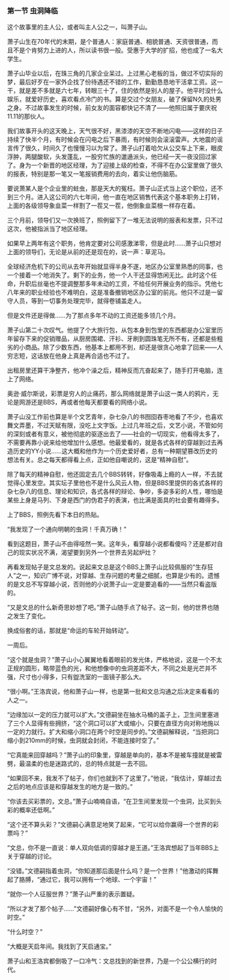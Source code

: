### 第一节 虫洞降临

这个故事里的主人公，或者叫主人公之一，叫萧子山。

萧子山生在70年代的末期，是个普通人：家庭普通、相貌普通、天资很普通，而且不是个肯努力上进的人，所以读书很一般。受惠于大学的扩招，他也成了一名大学生。

萧子山毕业以后，在珠三角的几家企业呆过。上过黑心老板的当，做过不切实际的梦，最后好歹在一家外企找了份待遇还不错的工作，勤勤恳恳地干活拿工资。这一干，就是差不多就是六七年，转眼三十了，住的依然是别人的屋子。他平时没什么娱乐，就爱好历史，喜欢看点冷门的书。算是交过个女朋友，破了保留N久的处男之身。不过故事发生的时候，前女友的面容都快记不清了——他照旧属于要庆祝11.11的那伙人。

我们故事开头的这天晚上，天气很不好，黑漆漆的天空不断地闪电——这样的日子持续了快半个月，有时候会在闪电之后下暴雨，有时候则会滚滚雷声。大地震的谣言传了很久，时间久了也慢慢习以为常了。萧子山打着哈欠从公交车上下来，眼皮浮肿，两腿酸软，头发蓬乱，一股穷忙族的邋遢派头，他已经一天一夜没回过家了。身为一个新晋的地区经理，为了迎接上级的检查，不得不在办公室里做了很久的报表，特别是那一笔又一笔报销费用的去向，着实让他伤脑筋。

要说萧某人是个企业里的蛀虫，那是天大的冤枉。萧子山正式当上这个职位，还不到三个月。进入这公司的六七年间，他一直在地区销售代表这个基本职务上打转，上面的各级领导象韭菜一样割了一茬又一茬，他倒象韭菜根一样存在着。

三个月前，领导们又一次换班了，照例留下了一堆无法说明的报表和发票，只不过这次，他被指派当了地区经理。

如果早上两年有这个职务，他肯定要对公司感激涕零，但是此时……萧子山只想对上面的领导们，无论是从前的还是现在的，说一声：草泥马。

全球经济危机下的公司从去年开始就显得半身不遂，地区办公室里熟悉的同事，也一个接着一个地消失了。剩下的业务，他一个人干还显得悠闲无比。此时这个任命，升职后丝毫也不提调整那多年未动的工资，不给任何开展业务的指示。凭他七八年来的职业经验也不难明白，这是准备撤销地区办公室的前兆。他只不过是一留守人员，等到一切事务处理完毕，就得卷铺盖走人。

但是文件还是得做……为了那点多年不动的工资还能多领几个月。

萧子山第二十次叹气。他提了个大旅行包，从包本身到包里的东西都是办公室里历年留存下来的促销赠品，从厨房围裙、汗衫、牙刷到圆珠笔无所不有，还都是些粗劣的小商品。除了少数东西，他基本上都用不到，却还是很贪心地拿了回来——人穷志短，这话放在他身上真是再合适也不过了。

出租房里还算干净整齐，他冲个澡之后，精神反而亢奋起来了，随手打开电脑，连上了网络。

奥逊·威尔斯说，彩票是穷人的止痛药，那么网络就是萧子山这一类人的鸦片，无论是网游还是BBS，再或者他每天都要看的网络小说。

萧子山没工作前也算是半个文艺青年，杂七杂八的书囫囵吞枣地看了不少，也喜欢舞文弄墨，不过天赋有限，没吃上文字饭。上过几年班之后，文艺小说，不管如何的深刻或者有意义，被他彻底的驱逐出去了——社会的一切现实，他看得太多了，不需要再靠小说来给他增加什么感想。他最爱看的，就是各式各样的穿越到过去再造历史的YY小说……这大概和他作为一个历史爱好者，总有一种期望篡改历史的想法有关。总之每天都得看上点，正如他自嘲说的，这是“精神自慰”。

除了每天的精神自慰，他还固定去几个BBS转转，好像吸毒上瘾的人一样，不去就觉得心里发空。其实坛子里他也不是什么风云人物，但是BBS里提供的各式各样的杂七杂八的信息、理论和知识，各式各样的辩论、争吵，多姿多彩的人性，哪怕是某些上身是马列、下身是西门的伪君子的表演，也比满是面具的社会要有趣得多。

上了BBS，照例先看下本日的热贴。

“我发现了一个通向明朝的虫洞！千真万确！”

看到这题目，萧子山不由得哑然一笑。这年头，看穿越小说都看傻吗？还是都对自己的现实状况不满，渴望要到另外一个世界去另起炉灶？

再看发现帖子是文总发的。说起来文总是这个BBS上萧子山比较佩服的“生存狂人”之一，知识广博不说，对穿越、生存问题的考量之细腻，也算是少有的。遗憾的是文总不写穿越小说，否则他的小说萧子山一定是要追看的——当然只看盗版的。

“又是文总的什么新奇思妙想了吧。”萧子山随手点了帖子。这一刻，他的世界也随之发生了变化。

换成俗套的话，那就是“命运的车轮开始转动”。

一周后。

“这个就是虫洞？”萧子山小心翼翼地看着眼前的发光体，严格地说，这是一个不太正规的圆形，略带蓝色的光，和他想像中的虫洞差距不大，不同之处是光芒并不强，尺寸也小得多，只有盥洗室的一面镜子那么大。

“很小啊。”王洛宾说，他和萧子山一样，也是第一批和文总沟通之后决定来看看的人之一。

“边缘加以一定的压力就可以扩大。”文德嗣坐在抽水马桶的盖子上，卫生间里塞进了三个人显得有些拥挤，“这个洞口可以扩大或缩小，只要在直径方向对称地施以一定的力就行。扩大和缩小洞口在两个时空是同步的。”文德嗣解释说，“当把洞口缩小到210mm的时候，虫洞就会封闭，不能连接时空了。”

“它真能来回穿越吗？”萧子山的印象里，穿越是单向的，基本不是被车撞就是被雷劈，最温柔的也是迷路式的，总的特点就是一去不回。

“如果回不来，我发不了帖子，你们也就到不了这里了。”他说，“我估计，穿越过去之后的地点应该是和穿越发生的地方是一致的。”

“你该去买彩票的，文总。”萧子山喃喃自语，“在卫生间里发现一个虫洞，比买到头彩的概率还低啊。”

“这个还不算头彩？”文德嗣心满意足地笑了起来，“它可以给你赢得一个世界的彩票吗？”

“文总，你不是一直说：单人双向低调的穿越才是王道。”王洛宾想起了当年BBS上关于穿越的讨论。

“没错。”文德嗣指着虫洞，“你知道那后面是什么吗？是一个世界！”他激动的挥舞起了胳膊，“通过它，我可以拥有一个地球、一个宇宙！”

“就你一个人征服世界？”萧子山严重的表示置疑。

“所以才发了那个帖子……”文德嗣好像心有不甘，“另外，对面不是一个令人愉快的时空。”

“什么时空？”

“大概是天启年间。我找到了天启通宝。”

萧子山和王洛宾都倒吸了一口冷气：文总找到的新世界，乃是一个公公横行的时代。
